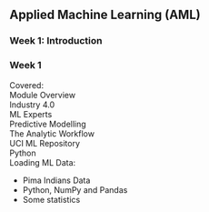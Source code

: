 ## Applied Machine Learning (AML)
### Week 1: Introduction


### Week 1
Covered:   
Module Overview<br />
Industry 4.0<br />
ML Experts<br />
Predictive Modelling<br />
The Analytic Workflow<br />
UCI ML Repository<br />
Python<br />
Loading ML Data:<br />  
- Pima Indians Data
- Python, NumPy and Pandas
- Some statistics



